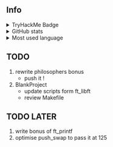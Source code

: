 ## Info

<details>
  <summary>TryHackMe Badge</summary>
  <br>
  <img src="https://tryhackme-badges.s3.amazonaws.com/Pixailz.png?1" alt="TryHackMe">
</details>
<details>
  <summary>GitHub stats</summary>
  <br>
  <img src="https://github-readme-stats.vercel.app/api?username=Pixailz&theme=chartreuse-dark&show_icons=true">
</details>
<details>
  <summary>Most used language</summary>
  <br>
  <img src="https://github-readme-stats.vercel.app/api/top-langs/?username=Pixailz&theme=chartreuse-dark&layout=compact&langs_count=10">
</details>

## TODO

1. rewrite philosophers bonus
    - push it !
1. BlankProject
    - update scripts form ft_libft
    - review Makefile

## TODO LATER

1. write bonus of ft_printf
1. optimise push_swap to pass it at 125

